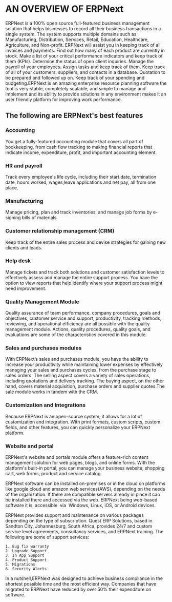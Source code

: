 # AN OVERVIEW OF ERPNext
ERPNext is a 100% open source full-featured business management solution that helps bisinesses to record all their business transactions in a single system.
The system supports multiple domains such as Manufacturing, Distribution, Services, Retail, Education, Healthcare, Agriculture, and Non-profit.
ERPNext will assist you in keeping track of all invoices and payments. Find out how many of each product are currently in stock. Make a list of your critical performance indicators and keep track of them (KPIs). Determine the status of open client inquiries. Manage the payroll of your employees. Assign tasks and keep track of them. Keep track of all of your customers, suppliers, and contacts in a database. Quotation to be prepared and followed up on. Keep track of your spending and budgeting.ERPNext is an amazing enterprise resource planning software the tool is very stable, completely scalable, and simple to manage and implement and its ability to provide solutions in any environment makes it an user friendly platform for improving work performance.

## The following are ERPNext's best features

### Accounting 

You get a fully-featured accounting module that covers all part of bookkeeping, from cash flow tracking to making financial reports that indicate income, expenditure, profit, and important accounting element.

### HR and payroll

Track every employee's life cycle, including their start date, termination date, hours worked, wages,leave applications and net pay, all from one place.

### Manufacturing

Manage pricing, plan and track inventories, and manage job forms by e-signing bills of materials.

### Customer relationship management (CRM)

Keep track of the entire sales process and devise strategies for gaining new clients and leads.

### Help desk

Manage tickets and track both solutions and customer satisfaction levels to effectively assess and manage the entire support process. You have the option to view reports that help identify where your support process might need improvement.

### Quality Management Module 

Quality assurance of team performance, company procedures, goals and objectives, customer service and support, productivity, tracking methods, reviewing, and operational efficiency are all possible with the quality management module. Actions, quality procedures, quality goals, and evaluations are some of the characteristics covered in this module.

### Sales and purchases modules

With ERPNext’s sales and purchases module, you have the ability to increase your productivity while maintaining lower expenses by effectively managing your sales and purchases cycles, from the purchase stage to sales orders. The selling aspect covers a variety of sales operations, including quotations and delivery tracking. The buying aspect, on the other hand, covers material acquisition, purchase orders and supplier quotes.The sale module works in tandem with the CRM.

### Customization and Integrations

Because ERPNext is an open-source system, it allows for a lot of customization and integration. With print formats, custom scripts, custom fields, and other features, you can quickly personalize your ERPNext platform.

###   Website and portal

ERPNext's website and portals module offers a feature-rich content management solution for web pages, blogs, and online forms. With the platform's built-in portal, you can manage your business website, shopping cart, web forms, product and service catalog.

ERPNext software can be installed on-premises or in the cloud on platforms like google cloud and amazon web services(AWS), depending on the needs of the organization. If there are compatible servers already in place it can be installed there and accessed via the web. ERPNext being web-based software it is  accessible  via  Windows, Linux, iOS, or Android devices.

ERPNext provides support and maintenance on various packages depending on the type of subscription. Quest ERP Solutions, based in Sandton City, Johannesburg, South Africa, provides 24/7 and custom service level agreements, consultancy services, and ERPNext training. The following are some of support services:

    1. Bug fix warranty 
    2. Upgrade Support
    3. In App Support 
    4. Product Support 
    5. Migrations
    6. Security Alerts 


In a nutshell,ERPNext was designed to achieve business compliance in the shortest possible time and the most efficient way. 
Companies that have migrated to ERPNext have reduced by over 50% their expenditure on software.

